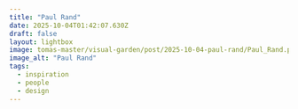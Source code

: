 ```yaml
---
title: "Paul Rand"
date: 2025-10-04T01:42:07.630Z
draft: false
layout: lightbox
image: tomas-master/visual-garden/post/2025-10-04-paul-rand/Paul_Rand.png.png
image_alt: "Paul Rand"
tags:
  - inspiration
  - people
  - design
---
```



